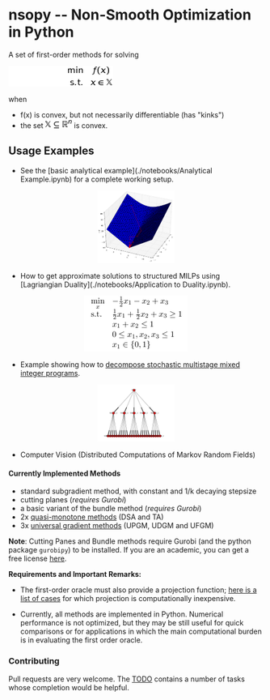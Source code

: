 # nsopy -- Non-Smooth Optimization in Python

A set of first-order methods for solving

![optimization problem](./notebooks/img/min_opt.png "Non-Smooth Optimization Program")

when
* f(x) is convex, but not necessarily differentiable (has "kinks")
* the set ![X](./notebooks/img/XR.png) is convex.

## Usage Examples

* See the [basic analytical example](./notebooks/Analytical Example.ipynb) for a complete working setup.
<p align="center">
  <img src="./notebooks/img/solved_ex_1.png" alt="Example" width="30%" href="#"/>
</p>

* How to get approximate solutions to structured MILPs using [Lagriangian Duality](./notebooks/Application to Duality.ipynb).

<p align="center">
  <img src="./notebooks/img/primal_problem.png" alt="Example 2" href="#"/>
</p>

* Example showing how to [decompose stochastic multistage mixed integer programs](https://github.com/robin-vjc/nsopy-stoch).
<p align="center">
  <img src="./notebooks/img/stoch_tree.png" alt="Scenarios Tree" width="30%" href="#"/>
</p>

* Computer Vision (Distributed Computations of Markov Random Fields)


#### Currently Implemented Methods

* standard subgradient method, with constant and 1/k decaying stepsize
* cutting planes (*requires Gurobi*)
* a basic variant of the bundle method (*requires Gurobi*)
* 2x [quasi-monotone methods](http://link.springer.com/article/10.1007/s10957-014-0677-5) (DSA and TA)
* 3x [universal gradient methods](http://link.springer.com/article/10.1007/s10107-014-0790-0) (UPGM, UDGM and UFGM)

**Note**: Cutting Panes and Bundle methods require Gurobi (and the python package ``gurobipy``) to be installed. 
If you are an academic, you can get a free license [here](http://www.gurobi.com/academia/for-universities]). 

**Requirements and Important Remarks:**

* The first-order oracle must also provide a projection function; [here is a list of cases](notebooks/img/simple_projections.png) for which 
projection is computationally inexpensive.

* Currently, all methods are implemented in Python. Numerical performance is not optimized, but they may
be still useful for quick comparisons or for applications in which the main computational burden is in
evaluating the first order oracle.


### Contributing

Pull requests are very welcome. The [TODO](TODO.txt) contains a number of tasks whose completion would be helpful. 
